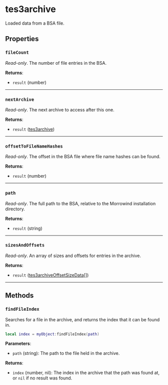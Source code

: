 # tes3archive
<div class="search_terms" style="display: none">tes3archive, archive</div>

<!---
	This file is autogenerated. Do not edit this file manually. Your changes will be ignored.
	More information: https://github.com/MWSE/MWSE/tree/master/docs
-->

Loaded data from a BSA file.

## Properties

### `fileCount`
<div class="search_terms" style="display: none">filecount</div>

*Read-only*. The number of file entries in the BSA.

**Returns**:

* `result` (number)

***

### `nextArchive`
<div class="search_terms" style="display: none">nextarchive</div>

*Read-only*. The next archive to access after this one.

**Returns**:

* `result` ([tes3archive](../types/tes3archive.md))

***

### `offsetToFileNameHashes`
<div class="search_terms" style="display: none">offsettofilenamehashes</div>

*Read-only*. The offset in the BSA file where file name hashes can be found.

**Returns**:

* `result` (number)

***

### `path`
<div class="search_terms" style="display: none">path</div>

*Read-only*. The full path to the BSA, relative to the Morrowind installation directory.

**Returns**:

* `result` (string)

***

### `sizesAndOffsets`
<div class="search_terms" style="display: none">sizesandoffsets</div>

*Read-only*. An array of sizes and offsets for entries in the archive.

**Returns**:

* `result` ([tes3archiveOffsetSizeData](../types/tes3archiveOffsetSizeData.md)[])

***

## Methods

### `findFileIndex`
<div class="search_terms" style="display: none">findfileindex, fileindex</div>

Searches for a file in the archive, and returns the index that it can be found in.

```lua
local index = myObject:findFileIndex(path)
```

**Parameters**:

* `path` (string): The path to the file held in the archive.

**Returns**:

* `index` (number, nil): The index in the archive that the path was found at, or `nil` if no result was found.

